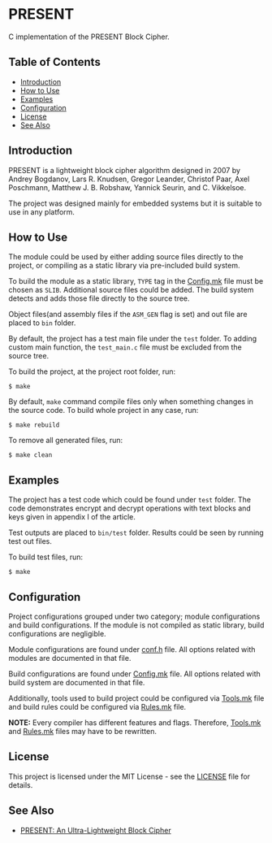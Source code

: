# PRESENT

C implementation of the PRESENT Block Cipher.

## Table of Contents
- [Introduction](#introduction)
- [How to Use](#how-to-use)
- [Examples](#examples)
- [Configuration](#configuration)
- [License](#license)
- [See Also](#see-also)

## Introduction

PRESENT is a lightweight block cipher algorithm designed in 2007 by Andrey
Bogdanov, Lars R. Knudsen, Gregor Leander, Christof Paar, Axel Poschmann,
Matthew J. B. Robshaw, Yannick Seurin, and C. Vikkelsoe.

The project was designed mainly for embedded systems but it is suitable to
use in any platform.

## How to Use

The module could be used by either adding source files directly to the
project, or compiling as a static library via pre-included build system.

To build the module as a static library, `TYPE` tag in the
[Config.mk](build/Config.mk) file must be chosen as `SLIB`. Additional source
files could be added. The build system detects and adds those file directly
to the source tree.

Object files(and assembly files if the `ASM_GEN` flag is set) and out file
are placed to `bin` folder.

By default, the project has a test main file under the `test` folder.
To adding custom main function, the `test_main.c` file must be excluded from
the source tree.

To build the project, at the project root folder, run:

```
$ make
```

By default, `make` command compile files only when something changes in the
source code. To build whole project in any case, run:

```
$ make rebuild
```

To remove all generated files, run:

```
$ make clean
```

## Examples

The project has a test code which could be found under `test` folder. The code
demonstrates encrypt and decrypt operations with text blocks and keys given in
appendix I of the article.

Test outputs are placed to `bin/test` folder. Results could be seen by running
test out files.

To build test files, run:

```
$ make
```

## Configuration

Project configurations grouped under two category; module configurations and
build configurations. If the module is not compiled as static library, build
configurations are negligible.

Module configurations are found under [conf.h](conf/conf.h) file. All options
related with modules are documented in that file.

Build configurations are found under [Config.mk](build/Config.mk) file. All
options related with build system are documented in that file.

Additionally, tools used to build project could be configured via
[Tools.mk](build/Tools.mk) file and build rules could be configured via
[Rules.mk](build/Rules.mk) file.

__NOTE:__ Every compiler has different features and flags. Therefore,
[Tools.mk](build/Tools.mk) and [Rules.mk](build/Rules.mk) files may have
to be rewritten.

## License

This project is licensed under the MIT License - see the
[LICENSE](LICENSE) file for details.

## See Also

- [PRESENT: An Ultra-Lightweight Block Cipher](
https://link.springer.com/chapter/10.1007%2F978-3-540-74735-2_31)
